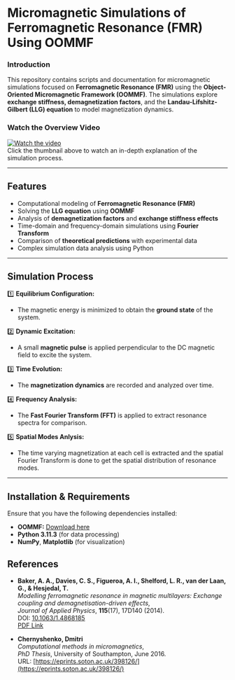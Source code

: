 # **Micromagnetic Simulations of Ferromagnetic Resonance (FMR) Using OOMMF**  

### **Introduction**  
This repository contains scripts and documentation for micromagnetic simulations focused on **Ferromagnetic Resonance (FMR)** using the **Object-Oriented Micromagnetic Framework (OOMMF)**. The simulations explore **exchange stiffness, demagnetization factors**, and the **Landau-Lifshitz-Gilbert (LLG) equation** to model magnetization dynamics.

### **Watch the Overview Video**  
[![Watch the video](https://img.youtube.com/vi/f7RvDqdZ2IE/0.jpg)](https://youtu.be/f7RvDqdZ2IE)  
Click the thumbnail above to watch an in-depth explanation of the simulation process.

---

## **Features**  
- Computational modeling of **Ferromagnetic Resonance (FMR)**  
- Solving the **LLG equation** using **OOMMF**  
- Analysis of **demagnetization factors** and **exchange stiffness effects**  
- Time-domain and frequency-domain simulations using **Fourier Transform**  
- Comparison of **theoretical predictions** with experimental data
- Complex simulation data analysis using Python

---

## **Simulation Process**  
1️⃣ **Equilibrium Configuration:**  
   - The magnetic energy is minimized to obtain the **ground state** of the system.  

2️⃣ **Dynamic Excitation:**  
   - A small **magnetic pulse** is applied perpendicular to the DC magnetic field to excite the system.  

3️⃣ **Time Evolution:**  
   - The **magnetization dynamics** are recorded and analyzed over time.  

4️⃣ **Frequency Analysis:**  
   - The **Fast Fourier Transform (FFT)** is applied to extract resonance spectra for comparison.
 
5️⃣ **Spatial Modes Anlysis:**
   - The time varying magnetization at each cell is extracted and the spatial Fourier Transform is done to get the spatial distribution of resonance modes.

---

## **Installation & Requirements**  
Ensure that you have the following dependencies installed:  
- **OOMMF:** [Download here](http://math.nist.gov/oommf/)  
- **Python 3.11.3** (for data processing)  
- **NumPy**, **Matplotlib** (for visualization)  

## References

- **Baker, A. A., Davies, C. S., Figueroa, A. I., Shelford, L. R., van der Laan, G., & Hesjedal, T.**  
  *Modelling ferromagnetic resonance in magnetic multilayers: Exchange coupling and demagnetisation-driven effects*,  
  *Journal of Applied Physics*, **115**(17), 17D140 (2014).  
  DOI: [10.1063/1.4868185](https://doi.org/10.1063/1.4868185)  
  [PDF Link](https://pubs.aip.org/aip/jap/article-pdf/doi/10.1063/1.4868185/14117278/17d140_1_online.pdf)  

- **Chernyshenko, Dmitri**  
  *Computational methods in micromagnetics*,  
  *PhD Thesis*, University of Southampton, June 2016.  
  URL: [https://eprints.soton.ac.uk/398126/](https://eprints.soton.ac.uk/398126/)  
